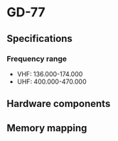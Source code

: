 # GD-77
 
## Specifications
### Frequency range
* VHF: 136.000-174.000
* UHF: 400.000-470.000

## Hardware components
 
## Memory mapping
